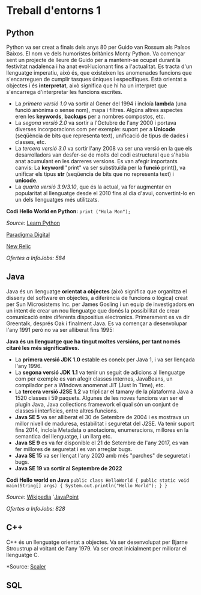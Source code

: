 # Treball d'entorns 1

## **Python** ##
Python va ser creat a finals dels anys 80 per Guido van Rossum als Paísos Baixos. El nom ve dels humorístes britànics Monty Python.
Va començar sent un projecte de lleure de Guido per a mantenir-se ocupat durant la festivitat nadalenca i ha anat evol·lucionant fins a l'actualitat.
Es tracta d'un llenguatge imperatiu, això és, que existeixen les anomenades funcions que s'encarreguen de cumplir tasques úniques i específiques. Està orientat a objectes i és **interpretat**, això significa que hi ha un interpret que s'encarrega d'interpretar les funcions escrites.

- La *primera versió 1.0* va sortir al Gener del 1994 i incloía **lambda** (una funció anònima o sense nom), mapa i filtres. Algúns altres aspectes eren les **keywords**, **backups** per a nombres compostos, etc.
- La *segona versió 2.0* va sortir a l'Octubre de l'any 2000 i portava diverses incorporacions com per exemple: suport per a **Unicode** (seqüència de bits que representa text), unificació de tipus de dades i classes, etc.
- La *tercera versió 3.0* va sortir l'any 2008 va ser una versió en la que els desarrolladors van desfer-se de molts del codi estructural que s'habia anat acumulant en les darreres versions. Es van afegir importants canvis: La **keyword** "print" va ser substituída per la **funció** print(), va unificar els tipus **str** (seqüencia de bits que no representa text) i **unicode**.
- La *quarta versió 3.9/3.10*, que és la actual, va fer augmentar en popularitat al llenguatge desde el 2010 fins al dia d'avui, convertint-lo en un dels llenguatges més utilitzats.

**Codi Hello World en Python:**
`print ("Hola Mon");`

*Source:* [Learn Python](https://learnpython.com/blog/history-of-python/)

[Paradigma Digital](https://www.paradigmadigital.com/dev/es-python-el-lenguaje-del-futuro/)

[New Relic](https://newrelic.com/blog/nerd-life/python-programming-styles)

*Ofertes a InfoJobs: 584*

## **Java** ##
Java és un llenguatge **orientat a objectes** (això significa que organitza el disseny del software en objectes, a diferència de funcions o lògica) creat per Sun Microsistems Inc. per James Gosling i un equip de investigadors en un intent de crear un nou llenguatge que donés la possibilitat de crear comunicació entre diferents dispositius electronics. Primerament es va dir Greentalk, després Oak i finalment Java. Es va començar a desenvolupar l'any 1991 però no va ser alliberat fins 1995:

**Java és un llenguatge que ha tingut moltes versións, per tant només citaré les més significatives.**

- La **primera versió JDK 1.0** estable es coneix per Java 1, i va ser llençada l'any 1996.
- La **segona versió JDK 1.1** va tenir un seguit de adicions al llenguatge com per exemple es van afegir classes internes, JavaBeans, un compilador per a WIndows anomenat JIT (Just In Time), etc.
- La **tercera versió J2SE 1.2** va triplicar el tamany de la plataforma Java a 1520 classes i 59 paquets. Algunes de les noves funcions van ser el plugín Java, Java collections framework el qual són un conjunt de classes i interfícies, entre altres funcions.
- **Java SE 5** va ser alliberat el 30 de Setembre de 2004 i es mostrava un millor nivell de maduresa, estabilitat i seguretat del J2SE. Va tenir suport fins 2014, incloía Metadata o anotacions, enumeracions, millores en la semantica del llenguatge, i un llarg etc.
- **Java SE 9** es va fer disponible el 21 de Setembre de l'any 2017, es van fer millores de seguretat i es van arreglar bugs.
- **Java SE 15** va ser llençat l'any 2020 amb més "parches" de seguretat i bugs.
- **Java SE 19 va sortir al Septembre de 2022**

**Codi Hello world en Java**
`public class HelloWorld {
    public static void main(String[] args) {
        System.out.println("Hello World");
    }
}`

*Source:* [Wikipedia](https://en.wikipedia.org/wiki/Java_version_history)
`[JavaPoint](https://www.javatpoint.com/history-of-java)

*Ofertes a InfoJobs: 828*

## **C++** ##
C++ és un llenguatge orientat a objectes. Va ser desenvolupat per Bjarne Stroustrup al voltant de l'any 1979. Va ser creat inicialment per millorar el llenguatge C.


*Source: 
[Scaler](https://www.scaler.com/topics/cpp/origin-and-philosophy-of-cpp/)


## **SQL** ##
